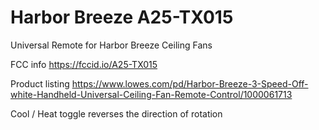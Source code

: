 # Harbor Breeze A25-TX015

Universal Remote for Harbor Breeze Ceiling Fans

FCC info
https://fccid.io/A25-TX015

Product listing
https://www.lowes.com/pd/Harbor-Breeze-3-Speed-Off-white-Handheld-Universal-Ceiling-Fan-Remote-Control/1000061713


Cool / Heat toggle reverses the direction of rotation
